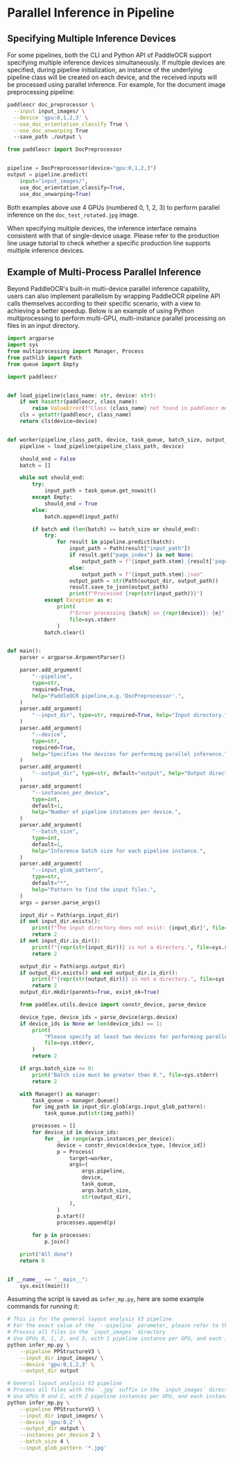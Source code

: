 # Parallel Inference in Pipeline

## Specifying Multiple Inference Devices

For some pipelines, both the CLI and Python API of PaddleOCR support specifying multiple inference devices simultaneously. If multiple devices are specified, during pipeline initialization, an instance of the underlying pipeline class will be created on each device, and the received inputs will be processed using parallel inference. For example, for the document image preprocessing pipeline:

```bash
paddleocr doc_preprocessor \
  --input input_images/ \
  --device 'gpu:0,1,2,3' \
  --use_doc_orientation_classify True \
  --use_doc_unwarping True
  --save_path ./output \

```

```python
from paddleocr import DocPreprocessor


pipeline = DocPreprocessor(device="gpu:0,1,2,3") 
output = pipeline.predict(    
    input="input_images/",
    use_doc_orientation_classify=True,
    use_doc_unwarping=True)

```

Both examples above use 4 GPUs (numbered 0, 1, 2, 3) to perform parallel inference on the `doc_test_rotated.jpg` image.

When specifying multiple devices, the inference interface remains consistent with that of single-device usage. Please refer to the production line usage tutorial to check whether a specific production line supports multiple inference devices.

## Example of Multi-Process Parallel Inference

Beyond PaddleOCR's built-in multi-device parallel inference capability, users can also implement parallelism by wrapping PaddleOCR pipeline API calls themselves according to their specific scenario, with a view to achieving a better speedup. Below is an example of using Python multiprocessing to perform multi-GPU, multi-instance parallel processing on files in an input directory.



```python
import argparse
import sys
from multiprocessing import Manager, Process
from pathlib import Path
from queue import Empty

import paddleocr


def load_pipeline(class_name: str, device: str):
    if not hasattr(paddleocr, class_name):
        raise ValueError(f"Class {class_name} not found in paddleocr module.")
    cls = getattr(paddleocr, class_name)
    return cls(device=device)


def worker(pipeline_class_path, device, task_queue, batch_size, output_dir):
    pipeline = load_pipeline(pipeline_class_path, device)

    should_end = False
    batch = []

    while not should_end:
        try:
            input_path = task_queue.get_nowait()
        except Empty:
            should_end = True
        else:
            batch.append(input_path)

        if batch and (len(batch) == batch_size or should_end):
            try:
                for result in pipeline.predict(batch):
                    input_path = Path(result["input_path"])
                    if result.get("page_index") is not None:
                        output_path = f"{input_path.stem}_{result['page_index']}.json"
                    else:
                        output_path = f"{input_path.stem}.json"
                    output_path = str(Path(output_dir, output_path))
                    result.save_to_json(output_path)
                    print(f"Processed {repr(str(input_path))}")
            except Exception as e:
                print(
                    f"Error processing {batch} on {repr(device)}: {e}",
                    file=sys.stderr
                )
            batch.clear()


def main():
    parser = argparse.ArgumentParser()

    parser.add_argument(
        "--pipeline",
        type=str,
        required=True,
        help="PaddleOCR pipeline,e.g.'DocPreprocessor'.",
    )
    parser.add_argument(
        "--input_dir", type=str, required=True, help="Input directory."
    )
    parser.add_argument(
        "--device",
        type=str,
        required=True,
        help="Specifies the devices for performing parallel inference.",
    )
    parser.add_argument(
        "--output_dir", type=str, default="output", help="Output directory."
    )
    parser.add_argument(
        "--instances_per_device",
        type=int,
        default=1,
        help="Number of pipeline instances per device.",
    )
    parser.add_argument(
        "--batch_size",
        type=int,
        default=1,
        help="Inference batch size for each pipeline instance.",
    )
    parser.add_argument(
        "--input_glob_pattern",
        type=str,
        default="*",
        help="Pattern to find the input files.",
    )
    args = parser.parse_args()

    input_dir = Path(args.input_dir)
    if not input_dir.exists():
        print(f"The input directory does not exist: {input_dir}", file=sys.stderr)
        return 2
    if not input_dir.is_dir():
        print(f"{repr(str(input_dir))} is not a directory.", file=sys.stderr)
        return 2

    output_dir = Path(args.output_dir)
    if output_dir.exists() and not output_dir.is_dir():
        print(f"{repr(str(output_dir))} is not a directory.", file=sys.stderr)
        return 2
    output_dir.mkdir(parents=True, exist_ok=True)

    from paddlex.utils.device import constr_device, parse_device

    device_type, device_ids = parse_device(args.device)
    if device_ids is None or len(device_ids) == 1:
        print(
            "Please specify at least two devices for performing parallel inference.",
            file=sys.stderr,
        )
        return 2

    if args.batch_size <= 0:
        print("Batch size must be greater than 0.", file=sys.stderr)
        return 2

    with Manager() as manager:
        task_queue = manager.Queue()
        for img_path in input_dir.glob(args.input_glob_pattern):
            task_queue.put(str(img_path))

        processes = []
        for device_id in device_ids:
            for _ in range(args.instances_per_device):
                device = constr_device(device_type, [device_id])
                p = Process(
                    target=worker,
                    args=(
                        args.pipeline,
                        device,
                        task_queue,
                        args.batch_size,
                        str(output_dir),
                    ),
                )
                p.start()
                processes.append(p)

        for p in processes:
            p.join()

    print("All done")
    return 0


if __name__ == "__main__":
    sys.exit(main())

```
Assuming the script is saved as `infer_mp.py`, here are some example commands for running it:
```bash
# This is for the general layout analysis V3 pipeline
# For the exact value of the `--pipeline` parameter, please refer to the **script** import name of the pipeline
# Process all files in the `input_images` directory
# Use GPUs 0, 1, 2, and 3, with 1 pipeline instance per GPU, and each instance processes 1 input file at a time
python infer_mp.py \
    --pipeline PPStructureV3 \
    --input_dir input_images/ \
    --device 'gpu:0,1,2,3' \
    --output_dir output

# General layout analysis V3 pipeline
# Process all files with the `.jpg` suffix in the `input_images` directory
# Use GPUs 0 and 2, with 2 pipeline instances per GPU, and each instance processes 4 input files at a time
python infer_mp.py \
    --pipeline PPStructureV3 \
    --input_dir input_images/ \
    --device 'gpu:0,2' \
    --output_dir output \
    --instances_per_device 2 \
    --batch_size 4 \
    --input_glob_pattern '*.jpg'

```
